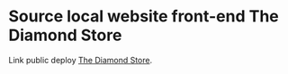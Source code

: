 # Source local website front-end The Diamond Store 

Link public deploy [The Diamond Store](https://www.thediamondstore.site/]).

